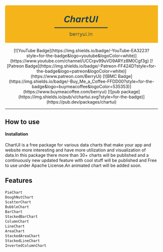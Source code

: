 <p align="center">
   <img src="https://github.com/BerryUi/chartui/blob/main/media/chartui_background.png" alt="ChartUI" />
</p>

<div align="center">
   [![YouTube Badge](https://img.shields.io/badge/-YouTube-EA3223?style=for-the-badge&logo=youtube&logoColor=white)](https://www.youtube.com/channel/UCCrpv99uVD9ARYz8M0Cgf3g)
   [![Patreon Badge](https://img.shields.io/badge/-Patreon-FF424D?style=for-the-badge&logo=patreon&logoColor=white)](https://www.patreon.com/BerryUi)
   [![BMC Badge](https://img.shields.io/badge/-Buy_Me_a_Coffee-FFDD00?style=for-the-badge&logo=buymeacoffee&logoColor=535353)](https://www.buymeacoffee.com/berryui)
   [![pub package](https://img.shields.io/pub/v/chartui.svg?style=for-the-badge)](https://pub.dev/packages/chartui)
</div>
<hr>

## How to use

#### Installation

ChartUI is a free package for various data charts that make your app and website more interesting and have more utilization and visualization of data.In this package there more than 30+ charts will be published and a continuously new updated feature with cool stuff will be published and Free to use under Apache License.An animated chart will be added soon. 

## Features

    PieChart
    DoughNutChart
    ScatterChart
    BubbleChart
    BarChart
    StackedBarChart
    ColumnChart
    LineChart
    AreaChart
    StackedAreaChart
    StackedLineChart
    InvertedColumnChart
